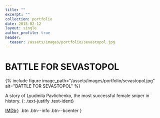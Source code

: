 ```yaml
---
title: ""
excerpt: ""
collection: portfolio
date: 2015-02-12
layout: single
author_profile: true
header:
  teaser: /assets/images/portfolio/sevastopol.jpg
---
```


# BATTLE FOR SEVASTOPOL

{% include figure image_path="/assets/images/portfolio/sevastopol.jpg" alt="BATTLE FOR SEVASTOPOL" %}

A story of Lyudmila Pavlichenko, the most successful female sniper in history.
{: .text-justify .text-ident}

[IMDb](https://www.imdb.com/title/tt4084744){: .btn .btn--info .btn--bcenter }
